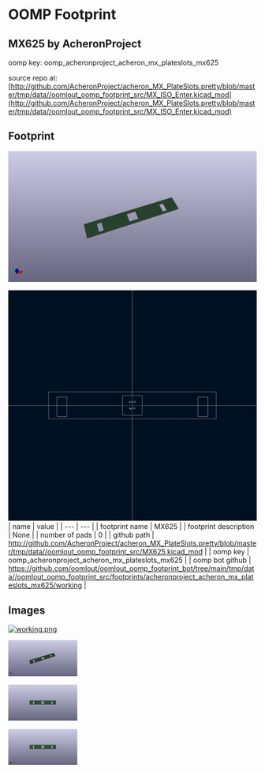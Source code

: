 # OOMP Footprint  
## MX625  by AcheronProject  
  
oomp key: oomp_acheronproject_acheron_mx_plateslots_mx625  
  
source repo at: [http://github.com/AcheronProject/acheron_MX_PlateSlots.pretty/blob/master/tmp/data//oomlout_oomp_footprint_src/MX_ISO_Enter.kicad_mod](http://github.com/AcheronProject/acheron_MX_PlateSlots.pretty/blob/master/tmp/data//oomlout_oomp_footprint_src/MX_ISO_Enter.kicad_mod)  
## Footprint  
  
[![working_kicad_pcb_3d.png](working_kicad_pcb_3d_600.png)](working_kicad_pcb_3d.png)  
  
[![working.png](working_600.png)](working.png)  
| name | value | 
| --- | --- | 
| footprint name | MX625 | 
| footprint description | None | 
| number of pads | 0 | 
| github path | http://github.com/AcheronProject/acheron_MX_PlateSlots.pretty/blob/master/tmp/data//oomlout_oomp_footprint_src/MX625.kicad_mod | 
| oomp key | oomp_acheronproject_acheron_mx_plateslots_mx625 | 
| oomp bot github | https://github.com/oomlout/oomlout_oomp_footprint_bot/tree/main/tmp/data//oomlout_oomp_footprint_src/footprints/acheronproject_acheron_mx_plateslots_mx625/working | 
## Images  
  
[![working.png](working_140.png)](working.png)  
  
[![working_kicad_pcb_3d.png](working_kicad_pcb_3d_140.png)](working_kicad_pcb_3d.png)  
  
[![working_kicad_pcb_3d_back.png](working_kicad_pcb_3d_back_140.png)](working_kicad_pcb_3d_back.png)  
  
[![working_kicad_pcb_3d_front.png](working_kicad_pcb_3d_front_140.png)](working_kicad_pcb_3d_front.png)  
